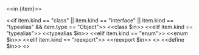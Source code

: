 <<in {item}>>

<<if item.kind == "class" || item.kind == "interface" || item.kind == "typealias" && item.type == "Object">>
  <<class $in>>
<<elif item.kind == "typealias">>
  <<typealias $in>>
<<elif item.kind == "enum">>
  <<enum $in>>
<<elif item.kind == "reexport">>
  <<reexport $in>>
<<else>>
  <<define $in>>
<</if>>
